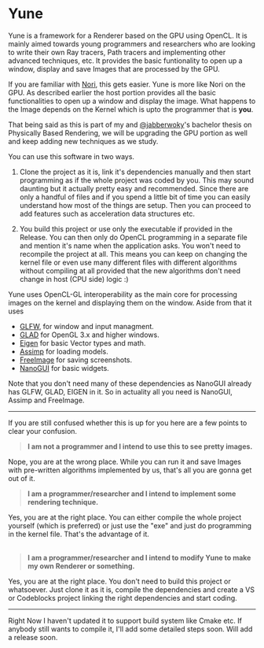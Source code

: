 # Yune

Yune is a framework for a Renderer based on the GPU using OpenCL. It is mainly aimed towards young programmers and researchers who are looking to write their own Ray tracers, Path tracers and implementing other advanced techniques, etc. It provides the basic funtionality to open up a window, display and save Images that are processed by the GPU. 

If you are familiar with [Nori](https://github.com/wjakob/nori), this gets easier. Yune is more like Nori on the GPU. As described earlier the host portion provides all the basic functionalities to open up a window and display the image. What happens to the Image depends on the Kernel which is upto the programmer that is **you**.

That being said as this is part of my and [@jabberwoky](https://github.com/jabberw0ky)'s bachelor thesis on Physically Based Rendering, we will be upgrading the GPU portion as well and keep adding new techniques as we study.

You can use this software in two ways.

1. Clone the project as it is, link it's dependencies manually and then start programming as if the whole project was coded by you. This may sound daunting but it actually pretty easy and recommended. Since there are only a handful of files and if you spend a little bit of time you can easily understand how most of the things are setup. Then you can proceed to add features such as acceleration data structures etc.

2. You build this project or use only the executable if provided in the Release. You can then only do OpenCL programming in a separate file and mention it's name when the application asks. You won't need to recompile the project at all. This means you can keep on changing the kernel file or even use many different files with different algorithms without compiling at all provided that the new algorithms don't need change in host (CPU side) logic :)

Yune uses OpenCL-GL interoperability as the main core for processing images on the kernel and displaying them on the window. Aside from that it uses 

* [GLFW](https://github.com/glfw/glfw), for window and input managment.
* [GLAD](https://github.com/Dav1dde/glad) for OpenGL 3.x and higher windows.
* [Eigen](https://github.com/eigenteam/eigen-git-mirror) for basic Vector types and math.
* [Assimp](https://github.com/assimp/assimp) for loading models.
* [FreeImage](http://freeimage.sourceforge.net) for saving screenshots.
* [NanoGUI](https://github.com/wjakob/nanogui) for basic widgets.

Note that you don't need many of these dependencies as NanoGUI already has GLFW, GLAD, EIGEN in it. So in actuality all you need is NanoGUI, Assimp and FreeImage. 

---
If you are still confused whether this is up for you here are a few points to clear your confusion.

>**I am not a programmer and I intend to use this to see pretty images.**

Nope, you are at the wrong place. While you can run it and save Images with pre-written algorithms implemented by us, that's all you are gonna get out of it.
<br/>

>**I am a programmer/researcher and I intend to implement some rendering technique.**

Yes, you are at the right place. You can either compile the whole project yourself (which is preferred) or just use the "exe" and just do programming in the kernel file. That's the advantage of it.
<br/>
<br/>

>**I am a programmer/researcher and I intend to modify Yune to make my own Renderer or something.**

Yes, you are at the right place. You don't need to build this project or whatsoever. Just clone it as it is, compile the dependencies and create a VS or Codeblocks project linking the right dependencies and start coding.

 ---
Right Now I haven't updated it to support build system like Cmake etc. If anybody still wants to compile it, I'll add some detailed steps soon. Will add a release soon.



 
